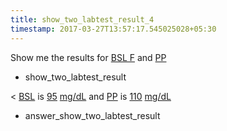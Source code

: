```yaml
---
title: show_two_labtest_result_4
timestamp: 2017-03-27T13:57:17.545025028+05:30
---
```


Show me the results for [BSL F](labtest_name_1) and [PP](labtest_name_2)
* show_two_labtest_result

< [BSL](labtest_name_1) is [95](value_1) [mg/dL](unit_1) and [PP](labtest_name_2) is [110](value_2) [mg/dL](unit_2)
* answer_show_two_labtest_result
